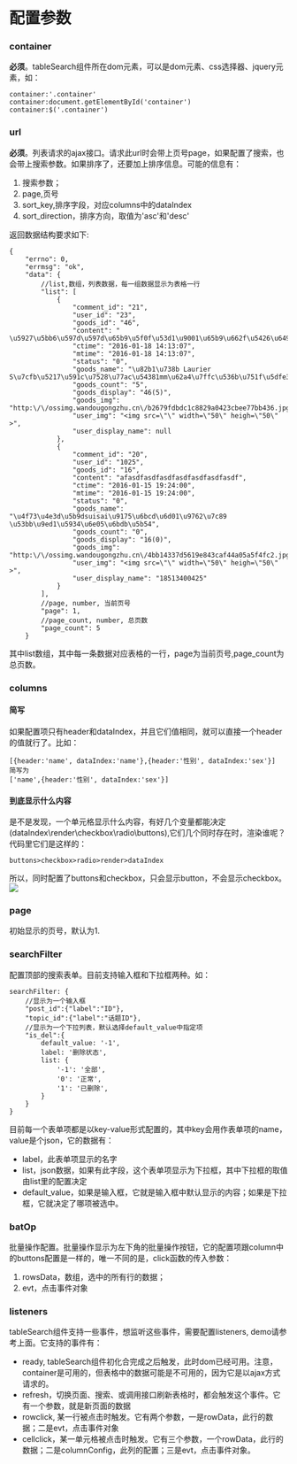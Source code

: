 # 配置参数
### container
__必须__。tableSearch组件所在dom元素，可以是dom元素、css选择器、jquery元素，如：

```
container:'.container'
container:document.getElementById('container')
container:$('.container')
```

### url
__必须__。列表请求的ajax接口。请求此url时会带上页号page，如果配置了搜索，也会带上搜索参数。如果排序了，还要加上排序信息。可能的信息有：

1. 搜索参数；
2. page,页号
3. sort_key,排序字段，对应columns中的dataIndex
4. sort_direction，排序方向，取值为'asc'和'desc'

返回数据结构要求如下:
```
{
    "errno": 0,
    "errmsg": "ok",
    "data": {
        //list,数组，列表数据，每一组数据显示为表格一行
        "list": [
            {
                "comment_id": "21",
                "user_id": "23",
                "goods_id": "46",
                "content": " \u5927\u5bb6\u597d\u597d\u65b9\u5f0f\u53d1\u9001\u65b9\u662f\u5426\u6492\u53d1\u751f\u6cd5\u8428\u82ac\u6492\u53d1\u653e",
                "ctime": "2016-01-18 14:13:07",
                "mtime": "2016-01-18 14:13:07",
                "status": "0",
                "goods_name": "\u82b1\u738b Laurier S\u7cfb\u5217\u591c\u7528\u77ac\u54381mm\u62a4\u7ffc\u536b\u751f\u5dfe35cm",
                "goods_count": "5",
                "goods_display": "46(5)",
                "goods_img": "http:\/\/ossimg.wandougongzhu.cn\/b2679fdbdc1c8829a0423cbee77bb436.jpg@200w_200h_1l.jpg",
                "user_img": "<img src=\"\" width=\"50\" heigh=\"50\" >",
                "user_display_name": null
            },
            {
                "comment_id": "20",
                "user_id": "1025",
                "goods_id": "16",
                "content": "afasdfasdfasdfasdfasdfasdfasdf",
                "ctime": "2016-01-15 19:24:00",
                "mtime": "2016-01-15 19:24:00",
                "status": "0",
                "goods_name": "\u4f73\u4e3d\u5b9dsuisai\u9175\u6bcd\u6d01\u9762\u7c89 \u53bb\u9ed1\u5934\u6e05\u6bdb\u5b54",
                "goods_count": "0",
                "goods_display": "16(0)",
                "goods_img": "http:\/\/ossimg.wandougongzhu.cn\/4bb14337d5619e843caf44a05a5f4fc2.jpg@200w_200h_1l.jpg",
                "user_img": "<img src=\"\" width=\"50\" heigh=\"50\" >",
                "user_display_name": "18513400425"
            }
        ],
        //page, number, 当前页号
        "page": 1,
        //page_count, number, 总页数
        "page_count": 5
    }
```

其中list数组，其中每一条数据对应表格的一行，page为当前页号,page_count为总页数。

### columns


#### 简写
如果配置项只有header和dataIndex，并且它们值相同，就可以直接一个header的值就行了。比如：
```
[{header:'name', dataIndex:'name'},{header:'性别', dataIndex:'sex'}]
简写为
['name',{header:'性别', dataIndex:'sex'}]
```
#### 到底显示什么内容
是不是发现，一个单元格显示什么内容，有好几个变量都能决定(dataIndex\render\checkbox\radio\buttons),它们几个同时存在时，渲染谁呢？代码里它们是这样的：

```
buttons>checkbox>radio>render>dataIndex
```
所以，同时配置了buttons和checkbox，只会显示button，不会显示checkbox。
![](http://s.wandougongzhu.cn/s/6e/render_c23c6e.png)

### page
初始显示的页号，默认为1.

### searchFilter
配置顶部的搜索表单。目前支持输入框和下拉框两种。如：
```
searchFilter: {
    //显示为一个输入框
    "post_id":{"label":"ID"}, 
    "topic_id":{"label":"话题ID"}, 
    //显示为一个下拉列表，默认选择default_value中指定项
    "is_del":{
        default_value: '-1',
        label: '删除状态',
        list: {
            '-1': '全部',
            '0': '正常',
            '1': '已删除',
        }
    }
}
```
目前每一个表单项都是以key-value形式配置的，其中key会用作表单项的name，value是个json，它的数据有：

* label，此表单项显示的名字
* list，json数据，如果有此字段，这个表单项显示为下拉框，其中下拉框的取值由list里的配置决定
* default_value，如果是输入框，它就是输入框中默认显示的内容；如果是下拉框，它就决定了哪项被选中。

### batOp
批量操作配置。批量操作显示为左下角的批量操作按钮，它的配置项跟column中的buttons配置是一样的，唯一不同的是，click函数的传入参数：
1. rowsData，数组，选中的所有行的数据；
2. evt，点击事件对象

### listeners
tableSearch组件支持一些事件，想监听这些事件，需要配置listeners, demo请参考上面。它支持的事件有：
* ready, tableSearch组件初化合完成之后触发，此时dom已经可用。注意，container是可用的，但表格中的数据可能是不可用的，因为它是以ajax方式请求的。
* refresh，切换页面、搜索、或调用接口刷新表格时，都会触发这个事件。它有一个参数，就是新页面的数据
* rowclick, 某一行被点击时触发。它有两个参数，一是rowData，此行的数据；二是evt，点击事件对象
* cellclick，某一单元格被点击时触发。它有三个参数，一个rowData，此行的数据；二是columnConfig，此列的配置；三是evt，点击事件对象。
